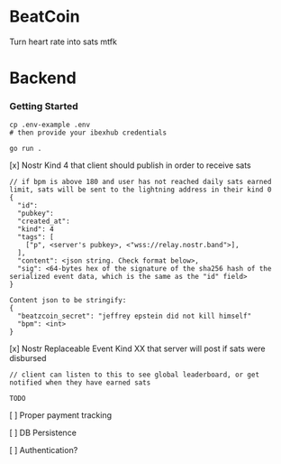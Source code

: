 # BeatCoin
Turn heart rate into sats mtfk

# Backend
### Getting Started
```
cp .env-example .env
# then provide your ibexhub credentials

go run .
```

[x] Nostr Kind 4 that client should publish in order to receive sats
```
// if bpm is above 180 and user has not reached daily sats earned limit, sats will be sent to the lightning address in their kind 0
{
  "id": 
  "pubkey": 
  "created_at": 
  "kind": 4
  "tags": [
    ["p", <server's pubkey>, <"wss://relay.nostr.band">],
  ],
  "content": <json string. Check format below>,
  "sig": <64-bytes hex of the signature of the sha256 hash of the serialized event data, which is the same as the "id" field>
}

Content json to be stringify:
{
  "beatzcoin_secret": "jeffrey epstein did not kill himself"
  "bpm": <int>
}
```
[x] Nostr Replaceable Event Kind XX that server will post if sats were disbursed
```
// client can listen to this to see global leaderboard, or get notified when they have earned sats

TODO
```
[ ] Proper payment tracking

[ ] DB Persistence

[ ] Authentication?

